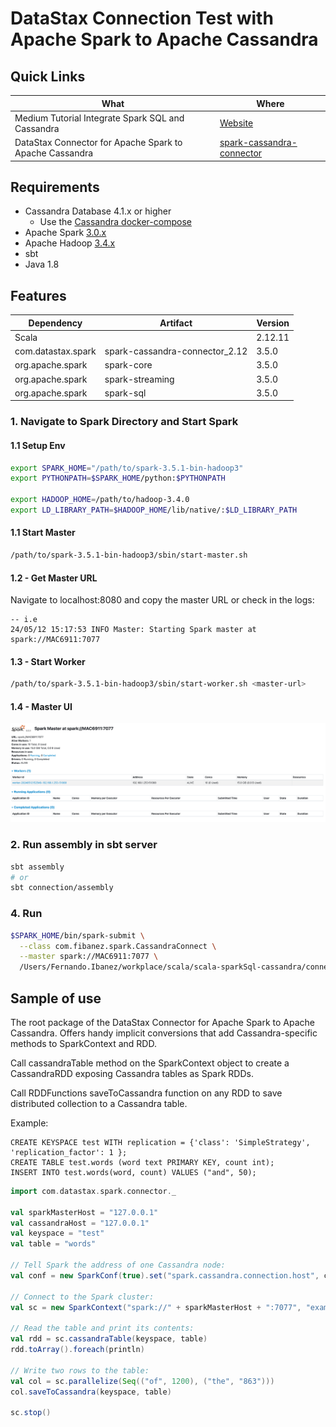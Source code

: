 # DataStax Connection Test with Apache Spark to Apache Cassandra

## Quick Links

| What                                     | Where                                                                                     |
|------------------------------------------|-------------------------------------------------------------------------------------------|
| Medium Tutorial Integrate Spark SQL and Cassandra         | [Website](https://jentekllc8888.medium.com/tutorial-integrate-spark-sql-and-cassandra-complete-with-scala-and-python-example-codes-8307fe9c2901)                                                                                                                                                                    |
| DataStax Connector for Apache Spark to Apache Cassandra | [spark-cassandra-connector](https://github.com/datastax/spark-cassandra-connector/tree/b3.4)     |

## Requirements

* Cassandra Database 4.1.x or higher
    * Use the [Cassandra docker-compose](https://github.com/fibanez6/docker-compose/tree/main/cassandra)
* Apache Spark [3.0.x](https://spark.apache.org/downloads.html)
* Apache Hadoop [3.4.x](https://hadoop.apache.org/)
* sbt
* Java 1.8

## Features
| Dependency          | Artifact                       | Version |
|---------------------|--------------------------------|---------|
| Scala               |                                | 2.12.11 |
| com.datastax.spark  | spark-cassandra-connector_2.12 | 3.5.0   |
| org.apache.spark    | spark-core                     | 3.5.0   |
| org.apache.spark    | spark-streaming                | 3.5.0   |
| org.apache.spark    | spark-sql                      | 3.5.0   |


### **1. Navigate to Spark Directory and Start Spark**
#### **1.1 Setup Env**
```bash
export SPARK_HOME="/path/to/spark-3.5.1-bin-hadoop3"
export PYTHONPATH=$SPARK_HOME/python:$PYTHONPATH

export HADOOP_HOME=/path/to/hadoop-3.4.0
export LD_LIBRARY_PATH=$HADOOP_HOME/lib/native/:$LD_LIBRARY_PATH
```

#### **1.1 Start Master**
```bash
/path/to/spark-3.5.1-bin-hadoop3/sbin/start-master.sh
```
#### **1.2 - Get Master URL**
Navigate to localhost:8080 and copy the master URL or check in the logs:
```text
-- i.e
24/05/12 15:17:53 INFO Master: Starting Spark master at spark://MAC6911:7077
```
#### **1.3 - Start Worker**
```bash
/path/to/spark-3.5.1-bin-hadoop3/sbin/start-worker.sh <master-url>
```
#### **1.4 - Master UI**
![Spark Master UI](./img/Spark-master-ui.png)

### **2. Run assembly in sbt server**
```bash
sbt assembly
# or
sbt connection/assembly
```

### **4. Run**
```bash
$SPARK_HOME/bin/spark-submit \
  --class com.fibanez.spark.CassandraConnect \
  --master spark://MAC6911:7077 \
  /Users/Fernando.Ibanez/workplace/scala/scala-sparkSql-cassandra/connection/target/scala-2.12/connection-assembly-0.1.0-SNAPSHOT.jar
```

## Sample of use

The root package of the DataStax Connector for Apache Spark to Apache Cassandra. Offers handy implicit conversions that add Cassandra-specific methods to SparkContext and RDD.

Call cassandraTable method on the SparkContext object to create a CassandraRDD exposing Cassandra tables as Spark RDDs.

Call RDDFunctions saveToCassandra function on any RDD to save distributed collection to a Cassandra table.

Example:
```cassandraql
CREATE KEYSPACE test WITH replication = {'class': 'SimpleStrategy', 'replication_factor': 1 };
CREATE TABLE test.words (word text PRIMARY KEY, count int);
INSERT INTO test.words(word, count) VALUES ("and", 50);
```
```scala
import com.datastax.spark.connector._

val sparkMasterHost = "127.0.0.1"
val cassandraHost = "127.0.0.1"
val keyspace = "test"
val table = "words"

// Tell Spark the address of one Cassandra node:
val conf = new SparkConf(true).set("spark.cassandra.connection.host", cassandraHost)

// Connect to the Spark cluster:
val sc = new SparkContext("spark://" + sparkMasterHost + ":7077", "example", conf)

// Read the table and print its contents:
val rdd = sc.cassandraTable(keyspace, table)
rdd.toArray().foreach(println)

// Write two rows to the table:
val col = sc.parallelize(Seq(("of", 1200), ("the", "863")))
col.saveToCassandra(keyspace, table)

sc.stop()
```